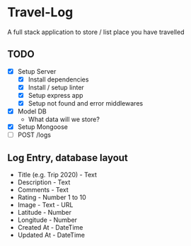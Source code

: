 # Travel-Log
A full stack application to store / list place you have travelled

## TODO
* [x] Setup Server<br />
    * [x] Install dependencies
    * [x] Install / setup linter
    * [x] Setup express app
    * [x] Setup not found and error middlewares 
* [x] Model DB<br />
    * What data will we store?
* [x] Setup Mongoose<br />
* [ ] POST /logs<br />

## Log Entry, database layout
* Title (e.g. Trip 2020) - Text
* Description - Text
* Comments - Text
* Rating - Number 1 to 10
* Image - Text - URL
* Latitude - Number
* Longitude - Number
* Created At - DateTime
* Updated At - DateTime
